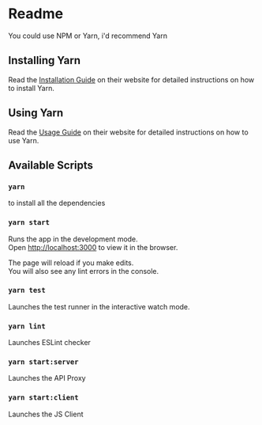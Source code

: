 # Readme

You could use NPM or Yarn, i'd recommend Yarn

## Installing Yarn

Read the [Installation Guide](https://yarnpkg.com/en/docs/install) on their website for detailed instructions on how to install Yarn.

## Using Yarn

Read the [Usage Guide](https://yarnpkg.com/en/docs/usage) on their website for detailed instructions on how to use Yarn.

## Available Scripts

### `yarn`
to install all the dependencies

### `yarn start`
Runs the app in the development mode.<br>
Open [http://localhost:3000](http://localhost:3000) to view it in the browser.

The page will reload if you make edits.<br>
You will also see any lint errors in the console.

### `yarn test`
Launches the test runner in the interactive watch mode.

### `yarn lint`
Launches ESLint checker

### `yarn start:server`
Launches the API Proxy

### `yarn start:client`
Launches the JS Client